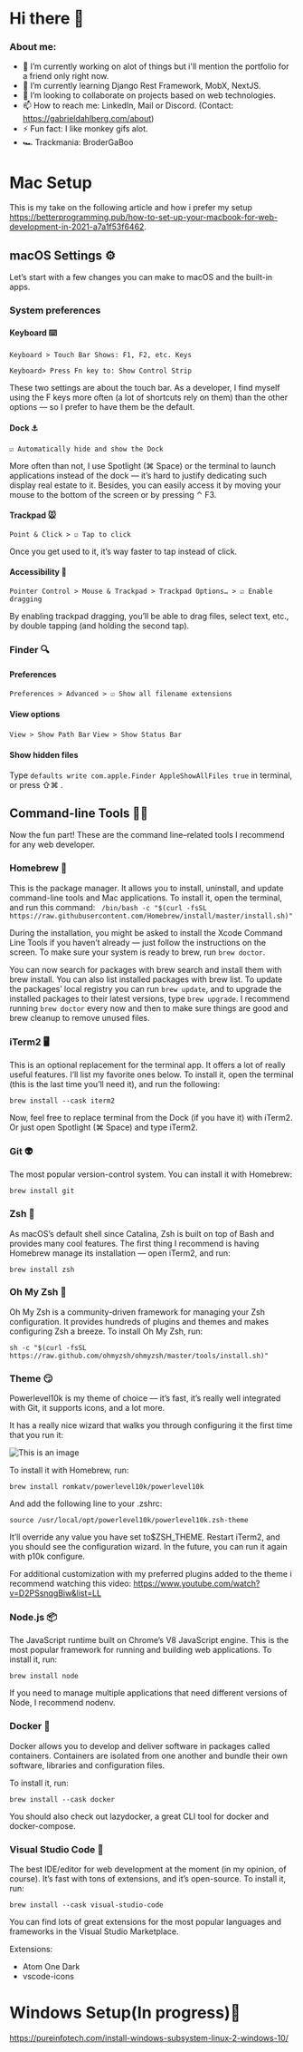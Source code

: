 # Hi there 👋

### About me:

- 🔭 I’m currently working on alot of things but i'll mention the portfolio for a friend only right now.
- 🌱 I’m currently learning Django Rest Framework, MobX, NextJS.
- 👯 I’m looking to collaborate on projects based on web technologies.
- 📫 How to reach me: LinkedIn, Mail or Discord. (Contact: https://gabrieldahlberg.com/about)
- ⚡ Fun fact: I like monkey gifs alot.
- 🏎️ Trackmania: BroderGaBoo

# Mac Setup

This is my take on the following article and how i prefer my setup https://betterprogramming.pub/how-to-set-up-your-macbook-for-web-development-in-2021-a7a1f53f6462.

## macOS Settings ⚙️

Let’s start with a few changes you can make to macOS and the built-in apps.

### System preferences

#### Keyboard ⌨️

``` Keyboard > T️️ouch Bar Shows: F1, F2, etc. Keys ```

``` Keyboard> Press Fn key to: Show Control Strip ```

These two settings are about the touch bar. As a developer, I find myself using the F keys more often (a lot of shortcuts rely on them) than the other options — so I prefer to have them be the default.

#### Dock ⚓

️️``` ☑️ Automatically hide and show the Dock ```

More often than not, I use Spotlight (⌘ Space) or the terminal to launch applications instead of the dock — it’s hard to justify dedicating such display real estate to it. Besides, you can easily access it by moving your mouse to the bottom of the screen or by pressing ⌃ F3.

#### Trackpad 🐭

``` Point & Click > ️️☑️ Tap to click ```

Once you get used to it, it’s way faster to tap instead of click.

#### Accessibility 🎩

``` Pointer Control > Mouse & Trackpad > Trackpad Options… > ️️☑️ Enable dragging ```

By enabling trackpad dragging, you’ll be able to drag files, select text, etc., by double tapping (and holding the second tap).

### Finder 🔍

#### Preferences

``` Preferences > Advanced > ☑️ Show all filename extensions ```

#### View options

``` View > Show Path Bar ```
``` View > Show Status Bar ```

#### Show hidden files

Type ``` defaults write com.apple.Finder AppleShowAllFiles true ``` in terminal,
or press ⇧⌘ .



## Command-line Tools 👨‍💻

Now the fun part! These are the command line–related tools I recommend for any web developer.

### Homebrew 🍺
This is the package manager. It allows you to install, uninstall, and update command-line tools and Mac applications.
To install it, open the terminal, and run this command:
``` /bin/bash -c "$(curl -fsSL https://raw.githubusercontent.com/Homebrew/install/master/install.sh)"```

During the installation, you might be asked to install the Xcode Command Line Tools if you haven’t already — just follow the instructions on the screen.
To make sure your system is ready to brew, run ``` brew doctor ```.

You can now search for packages with brew search and install them with brew install. You can also list installed packages with brew list.
To update the packages’ local registry you can run ```brew update```, and to upgrade the installed packages to their latest versions, type ``` brew upgrade ```.
I recommend running ``` brew doctor ``` every now and then to make sure things are good and brew cleanup to remove unused files.

### iTerm2 🖥️

This is an optional replacement for the terminal app. It offers a lot of really useful features. I’ll list my favorite ones below.
To install it, open the terminal (this is the last time you’ll need it), and run the following:

``` brew install --cask iterm2 ```

Now, feel free to replace terminal from the Dock (if you have it) with iTerm2. Or just open Spotlight (⌘ Space) and type iTerm2.

### Git 👽

The most popular version-control system. You can install it with Homebrew:

``` brew install git ```

### Zsh 🐲

As macOS’s default shell since Catalina, Zsh is built on top of Bash and provides many cool features.
The first thing I recommend is having Homebrew manage its installation — open iTerm2, and run:

``` brew install zsh ```

### Oh My Zsh 🐉

Oh My Zsh is a community-driven framework for managing your Zsh configuration. It provides hundreds of plugins and themes and makes configuring Zsh a breeze.
To install Oh My Zsh, run:

``` sh -c "$(curl -fsSL https://raw.github.com/ohmyzsh/ohmyzsh/master/tools/install.sh)" ```

### Theme 😏
Powerlevel10k is my theme of choice — it’s fast, it’s really well integrated with Git, it supports icons, and a lot more.

It has a really nice wizard that walks you through configuring it the first time that you run it:

![This is an image](https://miro.medium.com/max/700/1*9pUV32lfdQqBOFUn7vaAzQ.gif)

To install it with Homebrew, run:

``` brew install romkatv/powerlevel10k/powerlevel10k ```

And add the following line to your .zshrc:

``` source /usr/local/opt/powerlevel10k/powerlevel10k.zsh-theme ```

It’ll override any value you have set to$ZSH_THEME.
Restart iTerm2, and you should see the configuration wizard. In the future, you can run it again with p10k configure.

For additional customization with my preferred plugins added to the theme i recommend watching this video:
https://www.youtube.com/watch?v=D2PSsnqgBiw&list=LL

### Node.js 📦

The JavaScript runtime built on Chrome’s V8 JavaScript engine. This is the most popular framework for running and building web applications.
To install it, run:

``` brew install node ```

If you need to manage multiple applications that need different versions of Node, I recommend nodenv.

### Docker 🐋

Docker allows you to develop and deliver software in packages called containers. Containers are isolated from one another and bundle their own software, libraries and configuration files.

To install it, run:

``` brew install --cask docker ```

You should also check out lazydocker, a great CLI tool for docker and docker-compose.

### Visual Studio Code 📝

The best IDE/editor for web development at the moment (in my opinion, of course). It’s fast with tons of extensions, and it’s open-source.
To install it, run:

``` brew install --cask visual-studio-code ```

You can find lots of great extensions for the most popular languages and frameworks in the Visual Studio Marketplace.

Extensions:
- Atom One Dark 
- vscode-icons

# Windows Setup(In progress)🚧

https://pureinfotech.com/install-windows-subsystem-linux-2-windows-10/
